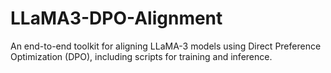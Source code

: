 # LLaMA3-DPO-Alignment
An end-to-end toolkit for aligning LLaMA-3 models using Direct Preference Optimization (DPO), including scripts for training and inference.
